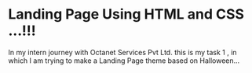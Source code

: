 
# Landing Page Using HTML and CSS ...!!!

In my intern journey with Octanet Services Pvt Ltd. this is my task 1 , in which I am trying to make a Landing Page theme based on Halloween...

